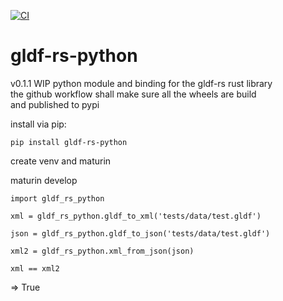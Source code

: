 [![CI](https://github.com/holg/gldf-rs-python/actions/workflows/CI.yml/badge.svg)](https://github.com/holg/gldf-rs-python/actions/workflows/CI.yml)
# gldf-rs-python
v0.1.1
WIP python module and binding for the gldf-rs rust library  
the github workflow shall make sure all the wheels are build  
and published to pypi  

install via pip:  

```
pip install gldf-rs-python
```


create venv and maturin

maturin develop


```
import gldf_rs_python

xml = gldf_rs_python.gldf_to_xml('tests/data/test.gldf')

json = gldf_rs_python.gldf_to_json('tests/data/test.gldf')

xml2 = gldf_rs_python.xml_from_json(json)

xml == xml2
```
=> True
